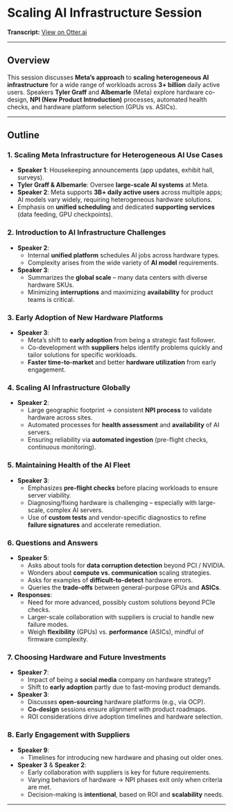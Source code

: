 # Scaling AI Infrastructure Session

**Transcript:** [View on Otter.ai](https://otter.ai/u/KDmM_8KdfrddI81453OZkxjj7mQ?view=transcript)

---

## Overview
This session discusses **Meta’s approach** to **scaling heterogeneous AI infrastructure** for a wide range of workloads across **3+ billion** daily active users. Speakers **Tyler Graff** and **Albemarle** (Meta) explore hardware co-design, **NPI (New Product Introduction)** processes, automated health checks, and hardware platform selection (GPUs vs. ASICs).

---

## Outline

### 1. Scaling Meta Infrastructure for Heterogeneous AI Use Cases
- **Speaker 1**: Housekeeping announcements (app updates, exhibit hall, surveys).
- **Tyler Graff & Albemarle**: Oversee **large-scale AI systems** at Meta.
- **Speaker 2**: Meta supports **3B+ daily active users** across multiple apps; AI models vary widely, requiring heterogeneous hardware solutions.
- Emphasis on **unified scheduling** and dedicated **supporting services** (data feeding, GPU checkpoints).

### 2. Introduction to AI Infrastructure Challenges
- **Speaker 2**:
  - Internal **unified platform** schedules AI jobs across hardware types.
  - Complexity arises from the wide variety of **AI model** requirements.
- **Speaker 3**:
  - Summarizes the **global scale** – many data centers with diverse hardware SKUs.
  - Minimizing **interruptions** and maximizing **availability** for product teams is critical.

### 3. Early Adoption of New Hardware Platforms
- **Speaker 3**: 
  - Meta’s shift to **early adoption** from being a strategic fast follower.
  - Co-development with **suppliers** helps identify problems quickly and tailor solutions for specific workloads.
  - **Faster time-to-market** and better **hardware utilization** from early engagement.

### 4. Scaling AI Infrastructure Globally
- **Speaker 2**:
  - Large geographic footprint → consistent **NPI process** to validate hardware across sites.
  - Automated processes for **health assessment** and **availability** of AI servers.
  - Ensuring reliability via **automated ingestion** (pre-flight checks, continuous monitoring).

### 5. Maintaining Health of the AI Fleet
- **Speaker 3**:
  - Emphasizes **pre-flight checks** before placing workloads to ensure server viability.
  - Diagnosing/fixing hardware is challenging – especially with large-scale, complex AI servers.
  - Use of **custom tests** and vendor-specific diagnostics to refine **failure signatures** and accelerate remediation.

### 6. Questions and Answers
- **Speaker 5**:
  - Asks about tools for **data corruption detection** beyond PCI / NVIDIA.
  - Wonders about **compute vs. communication** scaling strategies.
  - Asks for examples of **difficult-to-detect** hardware errors.
  - Queries the **trade-offs** between general-purpose GPUs and **ASICs**.
- **Responses**:
  - Need for more advanced, possibly custom solutions beyond PCIe checks.
  - Larger-scale collaboration with suppliers is crucial to handle new failure modes.
  - Weigh **flexibility** (GPUs) vs. **performance** (ASICs), mindful of firmware complexity.

### 7. Choosing Hardware and Future Investments
- **Speaker 7**:
  - Impact of being a **social media** company on hardware strategy? 
  - Shift to **early adoption** partly due to fast-moving product demands.
- **Speaker 3**:
  - Discusses **open-sourcing** hardware platforms (e.g., via OCP).
  - **Co-design** sessions ensure alignment with product roadmaps.
  - ROI considerations drive adoption timelines and hardware selection.

### 8. Early Engagement with Suppliers
- **Speaker 9**:
  - Timelines for introducing new hardware and phasing out older ones.
- **Speaker 3** & **Speaker 2**:
  - Early collaboration with suppliers is key for future requirements.
  - Varying behaviors of hardware → NPI phases exit only when criteria are met.
  - Decision-making is **intentional**, based on ROI and **scalability** needs.

---
